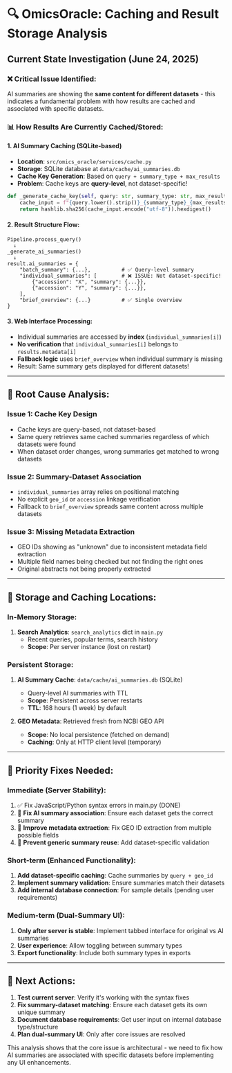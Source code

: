# 🔍 OmicsOracle: Caching and Result Storage Analysis

## Current State Investigation (June 24, 2025)

### ❌ **Critical Issue Identified:**
AI summaries are showing the **same content for different datasets** - this indicates a fundamental problem with how results are cached and associated with specific datasets.

### 📊 **How Results Are Currently Cached/Stored:**

#### 1. **AI Summary Caching (SQLite-based)**
- **Location**: `src/omics_oracle/services/cache.py`
- **Storage**: SQLite database at `data/cache/ai_summaries.db`
- **Cache Key Generation**: Based on `query + summary_type + max_results`
- **Problem**: Cache keys are **query-level**, not dataset-specific!

```python
def _generate_cache_key(self, query: str, summary_type: str, max_results: int = 10) -> str:
    cache_input = f"{query.lower().strip()}_{summary_type}_{max_results}"
    return hashlib.sha256(cache_input.encode("utf-8")).hexdigest()
```

#### 2. **Result Structure Flow:**
```
Pipeline.process_query()
  ↓
_generate_ai_summaries()
  ↓
result.ai_summaries = {
    "batch_summary": {...},          # ✅ Query-level summary
    "individual_summaries": [        # ❌ ISSUE: Not dataset-specific!
        {"accession": "X", "summary": {...}},
        {"accession": "Y", "summary": {...}},
    ],
    "brief_overview": {...}          # ✅ Single overview
}
```

#### 3. **Web Interface Processing:**
- Individual summaries are accessed by **index** (`individual_summaries[i]`)
- **No verification** that `individual_summaries[i]` belongs to `results.metadata[i]`
- **Fallback logic** uses `brief_overview` when individual summary is missing
- Result: Same summary gets displayed for different datasets!

---

## 🐛 **Root Cause Analysis:**

### **Issue 1: Cache Key Design**
- Cache keys are query-based, not dataset-based
- Same query retrieves same cached summaries regardless of which datasets were found
- When dataset order changes, wrong summaries get matched to wrong datasets

### **Issue 2: Summary-Dataset Association**
- `individual_summaries` array relies on positional matching
- No explicit `geo_id` or `accession` linkage verification
- Fallback to `brief_overview` spreads same content across multiple datasets

### **Issue 3: Missing Metadata Extraction**
- GEO IDs showing as "unknown" due to inconsistent metadata field extraction
- Multiple field names being checked but not finding the right ones
- Original abstracts not being properly extracted

---

## 🔧 **Storage and Caching Locations:**

### **In-Memory Storage:**
1. **Search Analytics**: `search_analytics` dict in `main.py`
   - Recent queries, popular terms, search history
   - **Scope**: Per server instance (lost on restart)

### **Persistent Storage:**
1. **AI Summary Cache**: `data/cache/ai_summaries.db` (SQLite)
   - Query-level AI summaries with TTL
   - **Scope**: Persistent across server restarts
   - **TTL**: 168 hours (1 week) by default

2. **GEO Metadata**: Retrieved fresh from NCBI GEO API
   - **Scope**: No local persistence (fetched on demand)
   - **Caching**: Only at HTTP client level (temporary)

---

## 🎯 **Priority Fixes Needed:**

### **Immediate (Server Stability):**
1. ✅ Fix JavaScript/Python syntax errors in main.py (DONE)
2. 🔧 **Fix AI summary association**: Ensure each dataset gets the correct summary
3. 🔧 **Improve metadata extraction**: Fix GEO ID extraction from multiple possible fields
4. 🔧 **Prevent generic summary reuse**: Add dataset-specific validation

### **Short-term (Enhanced Functionality):**
1. **Add dataset-specific caching**: Cache summaries by `query + geo_id`
2. **Implement summary validation**: Ensure summaries match their datasets
3. **Add internal database connection**: For sample details (pending user requirements)

### **Medium-term (Dual-Summary UI):**
1. **Only after server is stable**: Implement tabbed interface for original vs AI summaries
2. **User experience**: Allow toggling between summary types
3. **Export functionality**: Include both summary types in exports

---

## 🚨 **Next Actions:**

1. **Test current server**: Verify it's working with the syntax fixes
2. **Fix summary-dataset matching**: Ensure each dataset gets its own unique summary
3. **Document database requirements**: Get user input on internal database type/structure
4. **Plan dual-summary UI**: Only after core issues are resolved

This analysis shows that the core issue is architectural - we need to fix how AI summaries are associated with specific datasets before implementing any UI enhancements.
